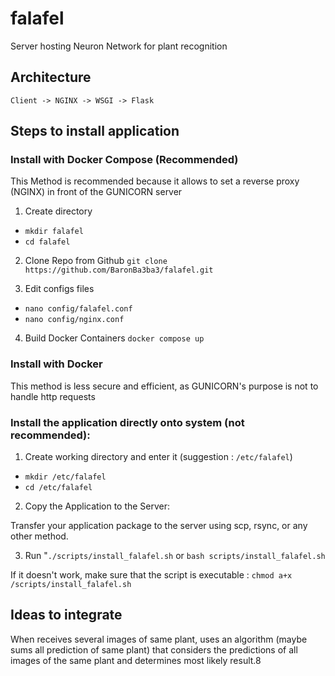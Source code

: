 # falafel

Server hosting Neuron Network for plant recognition



## Architecture 

`Client -> NGINX -> WSGI -> Flask`




## Steps to install application

### Install with Docker Compose (Recommended)
This Method is recommended because it allows to set a reverse proxy (NGINX) in front of the GUNICORN server


1. Create directory
- `mkdir falafel`
- `cd falafel`

2. Clone Repo from Github
`git clone https://github.com/BaronBa3ba3/falafel.git`

3. Edit configs files
- `nano config/falafel.conf`
- `nano config/nginx.conf`

4. Build Docker Containers
`docker compose up`


### Install with Docker
This method is less secure and efficient, as GUNICORN's purpose is not to handle http requests




### Install the application directly onto system (not recommended):

1. Create working directory and enter it (suggestion : `/etc/falafel`)

- `mkdir /etc/falafel`
- `cd /etc/falafel`

2. Copy the Application to the Server:

Transfer your application package to the server using scp, rsync, or any other method.


3. Run "`./scripts/install_falafel.sh`  or `bash scripts/install_falafel.sh`

If it doesn't work, make sure that the script is executable : `chmod a+x /scripts/install_falafel.sh`




## Ideas to integrate

When receives several images of same plant, uses an algorithm (maybe sums all prediction of same plant) that considers the predictions of all images of the same plant and determines most likely result.8

